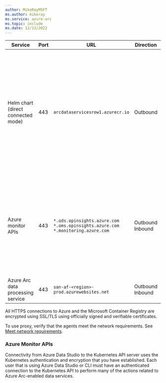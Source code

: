 ```yaml
---
author: MikeRayMSFT
ms.author: mikeray
ms.service: azure-arc
ms.topic: include
ms.date: 12/13/2022
---
```



|**Service**|**Port**|**URL**|**Direction**|**Notes**|
|--|--|--|--|--|
| Helm chart (direct connected mode) | 443 | `arcdataservicesrow1.azurecr.io` | Outbound |Provisions the Azure Arc data controller bootstrapper and cluster level objects, such as custom resource definitions, cluster roles, and cluster role bindings, is pulled from an Azure Container Registry. | 
| Azure monitor APIs | 443 |`*.ods.opinsights.azure.com`<br/>`*.oms.opinsights.azure.com`<br/>`*.monitoring.azure.com` | Outbound<br/> Inbound | Azure Data Studio and Azure CLI connect to the Azure Resource Manager APIs to send and retrieve data to and from Azure for some features. See [Azure Monitor APIs](#azure-monitor-apis).
| Azure Arc data processing service | 443 |`san-af-<region>-prod.azurewebsites.net` | Outbound<br/> Inbound |


All HTTPS connections to Azure and the Microsoft Container Registry are encrypted using SSL/TLS using officially signed and verifiable certificates.

To use proxy, verify that the agents meet the network requirements. See [Meet network requirements](../../kubernetes/quickstart-connect-cluster.md#meet-network-requirements).

### Azure Monitor APIs

Connectivity from Azure Data Studio to the Kubernetes API server uses the Kubernetes authentication and encryption that you have established.  Each user that is using Azure Data Studio or CLI must have an authenticated connection to the Kubernetes API to perform many of the actions related to Azure Arc-enabled data services.

